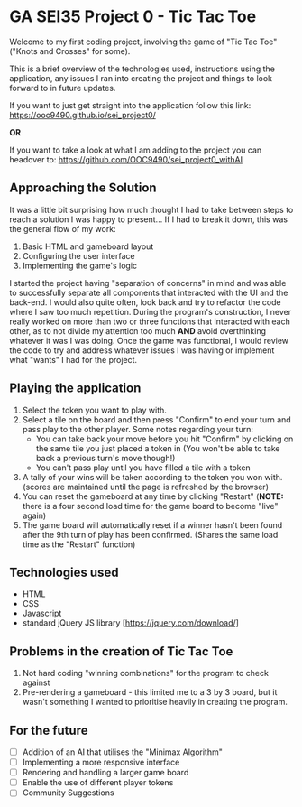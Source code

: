 # GA SEI35 Project 0 - Tic Tac Toe
Welcome to my first coding project, involving the game of "Tic Tac Toe" ("Knots and Crosses" for some).

This is a brief overview of the technologies used, instructions using the application, any issues I ran into creating the project and things to look forward to in future updates.

If you want to just get straight into the application follow this link:
https://ooc9490.github.io/sei_project0/

**OR**

If you want to take a look at what I am adding to the project you can headover to:
https://github.com/OOC9490/sei_project0_withAI

## Approaching the Solution
It was a little bit surprising how much thought I had to take between steps to reach a solution I was happy to present... If I had to break it down, this was the general flow of my work:

1. Basic HTML and gameboard layout
2. Configuring the user interface
3. Implementing the game's logic

I started the project having "separation of concerns" in mind and was able to successfully separate all components that interacted with the UI and the back-end. I would also quite often, look back and try to refactor the code where I saw too much repetition. During the program's construction, I never really worked on more than two or three functions that interacted with each other, as to not divide my attention too much **AND** avoid overthinking whatever it was I was doing. Once the game was functional, I would review the code to try and address whatever issues I was having or implement what "wants" I had for the project.

## Playing the application
1. Select the token you want to play with.
2. Select a tile on the board and then press "Confirm" to end your turn and pass play to the other player. Some notes regarding your turn:
    - You can take back your move before you hit "Confirm" by clicking on the same tile you just placed a token in (You won't be able to take back a previous turn's move though!)
    - You can't pass play until you have filled a tile with a token
3. A tally of your wins will be taken according to the token you won with. (scores are maintained until the page is refreshed by the browser)
4. You can reset the gameboard at any time by clicking "Restart" (**NOTE:** there is a four second load time for the game board to become "live" again)
5. The game board will automatically reset if a winner hasn't been found after the 9th turn of play has been confirmed. (Shares the same load time as the "Restart" function)

## Technologies used
- HTML
- CSS
- Javascript
- standard jQuery JS library [https://jquery.com/download/]

## Problems in the creation of Tic Tac Toe
1. Not hard coding "winning combinations" for the program to check against
2. Pre-rendering a gameboard - this limited me to a 3 by 3 board, but it wasn't something I wanted to prioritise heavily in creating the program.

## For the future
- [ ] Addition of an AI that utilises the "Minimax Algorithm"
- [ ] Implementing a more responsive interface
- [ ] Rendering and handling a larger game board
- [ ] Enable the use of different player tokens
- [ ] Community Suggestions
